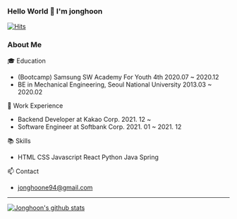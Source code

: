 ### Hello World 👋 I'm jonghoon
[![Hits](https://hits.seeyoufarm.com/api/count/incr/badge.svg?url=https%3A%2F%2Fgithub.com%2Fjonghoonok&count_bg=%2379C83D&title_bg=%23555555&icon=&icon_color=%23E7E7E7&title=hits&edge_flat=false)](https://hits.seeyoufarm.com)

### About Me

🎓 Education
- (Bootcamp) Samsung SW Academy For Youth 4th 2020.07 ~ 2020.12
- BE in Mechanical Engineering, Seoul National University 2013.03 ~ 2020.02

🔭 Work Experience
- Backend Developer at Kakao Corp. 2021. 12 ~
- Software Engineer at Softbank Corp. 2021. 01 ~ 2021. 12

📚 Skills

- HTML CSS Javascript React Python Java Spring

📫 Contact

- jonghoone94@gmail.com

---
[![Jonghoon's github stats](https://github-readme-stats.vercel.app/api?username=jonghoonok)](https://github.com/anuraghazra/github-readme-stats)
